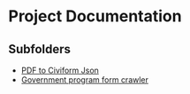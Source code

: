 # Project Documentation

## Subfolders

- [PDF to Civiform Json](./src/pdf_to_json/README.md)
- [Government program form crawler](./src/crawler/README.md)

